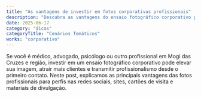 ```yaml
---
title: "As vantagens de investir em fotos corporativas profissionais"
description: "Descubra as vantagens do ensaio fotográfico corporativo para profissionais como dentistas, advogados e psicólogos em Mogi das Cruzes."
date: 2025-06-17
category: "dicas"
categoryTitle: "Cenários Temáticos"
works: "corporativo"
---
```


Se você é médico, advogado, psicólogo ou outro profissional em Mogi das Cruzes e região, investir em um ensaio fotográfico corporativo pode elevar sua imagem, atrair mais clientes e transmitir profissionalismo desde o primeiro contato. Neste post, explicamos as principais vantagens das fotos profissionais para perfis nas redes sociais, sites, cartões de visita e materiais de divulgação.